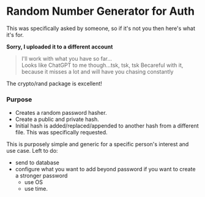 # Random Number Generator for Auth

This was specifically asked by someone, so if it's not you then here's what it's for.

**Sorry, I uploaded it to a different account**
> I'll work with what you have so far... <br>
> Looks like ChatGPT to me though...tsk, tsk, tsk
> Becareful with it, because it misses a lot and will have you chasing constantly

The crypto/rand package is excellent!

### Purpose
- Creates a random password hasher.
- Create a public and private hash.
- Initial hash is added/replaced/appended to another hash from a different file. This was specifically requested.

This is purposely simple and generic for a specific person's interest and use case.
Left to do:
- send to database
- configure what you want to add beyond password if you want to create a stronger password
  - use OS
  - use time.